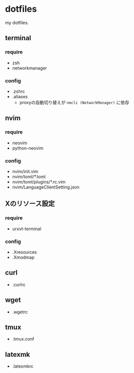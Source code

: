 # dotfiles
my dotfiles.

## terminal
### require
- zsh
- networkmanager
### config
- .zshrc
- .aliases
  - proxyの自動切り替えが `nmcli (NetworkManager)` に依存

## nvim
### require
- neovim
- python-neovim
### config
- nvim/init.vim
- nvim/toml/*.toml
- nvim/toml/plugins/*.rc.vim
- nvim/LanguageClientSetting.json

## Xのリソース設定
### require
- urxvt-terminal
### config
- .Xresources
- .Xmodmap

## curl
- .curlrc

## wget
- .wgetrc

## tmux
- .tmux.conf

## latexmk
- .latexmkrc

